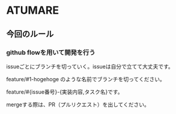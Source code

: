 # ATUMARE
## 今回のルール
### github flowを用いて開発を行う
issueごとにブランチを切っていく。issueは自分で立てて大丈夫です。

feature/#1-hogehoge のような名前でブランチを切ってください。

feature/#{issue番号}-{実装内容,タスク名}です。

mergeする際は、PR（プルリクエスト）を出してください。
